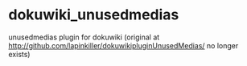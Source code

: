 dokuwiki_unusedmedias
=====================

unusedmedias plugin for dokuwiki (original at http://github.com/lapinkiller/dokuwikipluginUnusedMedias/ no longer exists)